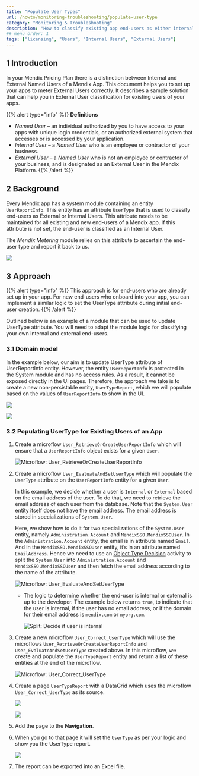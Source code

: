 ```yaml
---
title: "Populate User Types"
url: /howto/monitoring-troubleshooting/populate-user-type
category: "Monitoring & Troubleshooting"
description: "How to classify existing app end-users as either internal or external"
## menu_order: 1
tags: ["licensing", "Users", "Internal Users", "External Users"]
---
```


## 1 Introduction

In your Mendix Pricing Plan there is a distinction between Internal and External Named Users of a Mendix App. This document helps you to set up your apps to meter External Users correctly. It describes a sample solution that can help you in External User classification for existing users of your apps.

{{% alert type="info"  %}}
**Definitions** 

* *Named User* – an individual authorized by you to have access to your apps with unique login credentials, or an authorized external system that accesses or is accessed by your application.
* *Internal User* – a *Named User* who is an employee or contractor of your business.
* *External User* – a *Named User* who is not an employee or contractor of your business, and is designated as an External User in the Mendix Platform.
{{% /alert %}}

## 2 Background

Every Mendix app has a system module containing an entity `UserReportInfo`. This entity has an attribute `UserType` that is used to classify end-users as External or Internal Users. This attribute needs to be maintained for all existing and new end-users of a Mendix app. If this attribute is not set, the end-user is classified as an Internal User.

The *Mendix Metering* module relies on this attribute to ascertain the end-user type and report it back to us.

![](attachments/populate-user-type/user-type-enumeration.png)

## 3 Approach

{{% alert type="info" %}}
This approach is for end-users who are already set up in your app. For new end-users who onboard into your app, you can implement a similar logic to set the UserType attribute during initial end-user creation.
{{% /alert %}}

Outlined below is an example of a module that can be used to update UserType attribute. You will need to adapt the module logic for classifying your own internal and external end-users. 

### 3.1 Domain model

In the example below, our aim is to update UserType attribute of UserReportInfo entity. However, the entity `UserReportInfo` is protected in the System module and has no access rules. As a result, it cannot be exposed directly in the UI pages. 
Therefore, the approach we take is to create a new non-persistable entity, `UserTypeReport`, which we will populate based on the values of `UserReportInfo` to show in the UI.

![](attachments/populate-user-type/usertypereport.png)

![](attachments/populate-user-type/usertypereport-properties.png)

### 3.2 Populating **UserType** for Existing Users of an App

1. Create a microflow `User_RetrieveOrCreateUserReportInfo` which will ensure that a `UserReportInfo` object exists for a given `User`.

    ![Microflow: User_RetrieveOrCreateUserReportInfo](attachments/populate-user-type/retrieve-userreportinfo.png)

2. Create a microflow `User_EvaluateAndSetUserType` which will populate the `UserType` attribute on the `UserReportInfo` entity for a given `User`. 

    In this example, we decide whether a user is `Internal` or `External` based on the email address of the user. To do that, we need to retrieve the email address of each user from the database. Note that the `System.User` entity itself does not have the email address. The email address is stored in specializations of `System.User`.
    
    Here, we show how to do it for two specializations of the `System.User` entity, namely `Administration.Account` and `MendixSSO.MendixSSOUser`. In the `Administration.Account` entity, the email is in attribute named `Email`. And in the `MendixSSO.MendixSSOUser` entity, it’s in an attribute named `EmailAddress`. Hence we need to use an [Object Type Decision](/refguide/object-type-decision) activity to split the `System.User` into `Administration.Account` and `MendixSSO.MendixSSOUser` and then fetch the email address according to the name of the attribute.

    ![Microflow: User_EvaluateAndSetUserType](attachments/populate-user-type/set-user-type.png)

    * The logic to determine whether the end-user is internal or external is up to the developer. The example below returns `true`, to indicate that the user is internal, if the user has no email address, or if the domain for their email address is `mendix.com` or `myorg.com`.

        ![Split: Decide if user is internal](attachments/populate-user-type/user-type-split.png)

3. Create a new microflow `User_Correct_UserType` which will use the microflows `User_RetrieveOrCreateUserReportInfo`  and `User_EvaluateAndSetUserType` created above. In this microflow, we create and populate the `UserTypeReport` entity and return a list of these entities at the end of the microflow.

    ![Microflow: User_Correct_UserType](attachments/populate-user-type/correct-user-type.png)

4. Create a page `UserTypeReport` with a DataGrid which uses the microflow `User_Correct_UserType` as its source.

    ![](attachments/populate-user-type/grid-general.png)

    ![](attachments/populate-user-type/grid-data-source.png)

5. Add the page to the **Navigation**.
6. When you go to that page it will set the `UserType` as per your logic and show you the UserType report.

    ![](attachments/populate-user-type/user-type-report.png)

7. The report can be exported into an Excel file.

